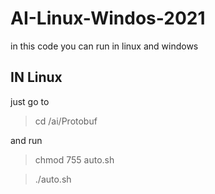 # AI-Linux-Windos-2021
in this code you can run in linux and windows 

## IN Linux
just go to

> cd <filelocation>/ai/Protobuf
  
  and run
  
> chmod 755 auto.sh
  
> ./auto.sh
